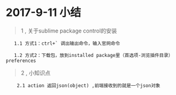 # 2017-9-11 小结

> 1 , 关于sublime package control的安装
       
       1.1 方式1：ctrl+` 调出输出命令，输入官网命令

       1.2 方式2：下载包，放到installed package里（首选项-浏览插件目录） preferences

> 2 , 小知识点

        2.1 action 返回json(object) ,前端接收到的就是一个json对象